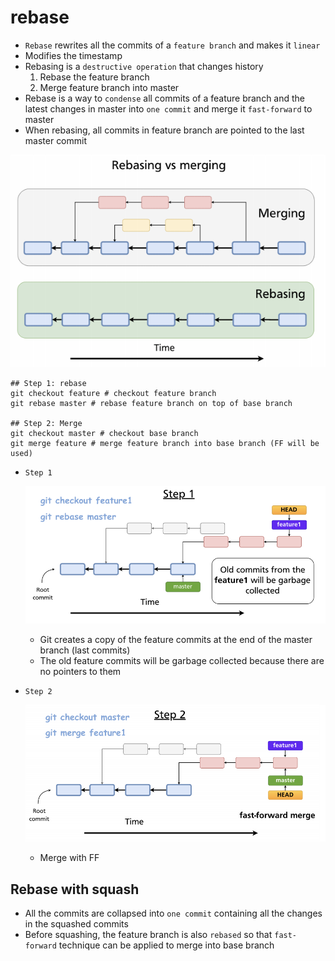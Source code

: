 # rebase

- `Rebase` rewrites all the commits of a `feature branch` and makes it `linear`
- Modifies the timestamp
- Rebasing is a `destructive operation` that changes history
  1. Rebase the feature branch
  1. Merge feature branch into master
- Rebase is a way to `condense` all commits of a feature branch and the latest changes in master into `one commit` and merge it `fast-forward` to master
- When rebasing, all commits in feature branch are pointed to the last master commit

![Rebasing](../images/rebasing.png)

```shell
## Step 1: rebase
git checkout feature # checkout feature branch
git rebase master # rebase feature branch on top of base branch

## Step 2: Merge
git checkout master # checkout base branch
git merge feature # merge feature branch into base branch (FF will be used)
```

- `Step 1`

  ![Rebase branches](../images/rebase-branches.png)

  - Git creates a copy of the feature commits at the end of the master branch (last commits)
  - The old feature commits will be garbage collected because there are no pointers to them

- `Step 2`

  ![Merge](../images/merge-rebased.png)

  - Merge with FF

## Rebase with squash

- All the commits are collapsed into `one commit` containing all the changes in the squashed commits
- Before squashing, the feature branch is also `rebased` so that `fast-forward` technique can be applied to merge into base branch
